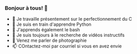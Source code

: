 ### Bonjour à tous! 👋

- 🔭 Je travaille présentement sur le perfectionnement du C
- 🌱 Je suis en train d'apprendre Python
- 🌱 J'apprends également le bash
- 🤔 Je suis toujours à le recherche de vidéos instructifs 
- 💬 Venez me parler de photographie
- 📫 COntactez-moi par courriel si vous en avez envie
